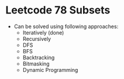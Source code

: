 # Leetcode 78 Subsets
- Can be solved using following approaches:
	- Iteratively (done)
	- Recursively
	- DFS
	- BFS
	- Backtracking
	- Bitmasking
	- Dynamic Programming
